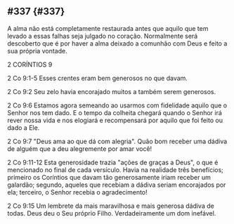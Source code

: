 ## #337 {#337}

A alma não está completamente restaurada antes que aquilo que tem levado a essas falhas seja julgado no coração. Normalmente será descoberto que é por haver a alma deixado a comunhão com Deus e feito a sua própria vontade.

2 CORÍNTIOS 9

2 Co 9:1-5 Esses crentes eram bem generosos no que davam.

2 Co 9:2 Seu zelo havia encorajado muitos a também serem generosos.

2 Co 9:6 Estamos agora semeando ao usarmos com fidelidade aquilo que o Senhor nos tem dado. E o tempo da colheita chegará quando o Senhor irá rever nossa vida e nos elogiará e recompensará por aquilo que foi feito ou dado a Ele.

2 Co 9:7 &quot;Deus ama ao que dá com alegria&quot;. Quão bom receber uma dádiva de alguém que a deu alegremente por amar você!

2 Co 9:11-12 Esta generosidade trazia &quot;ações de graças a Deus&quot;, o que é mencionado no final de cada versículo. Havia na realidade três benefícios; primeiro os Coríntios que davam tão generosamente iriam receber um galardão; segundo, aqueles que recebiam a dádiva seriam encorajados por ela; terceiro, o Senhor recebia o agradecimento!

2 Co 9:15 Um lembrete da mais maravilhosa e mais generosa dádiva de todas. Deus deu o Seu próprio Filho. Verdadeiramente um dom inefável.